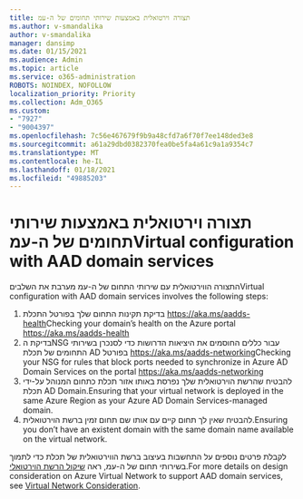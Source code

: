 ```yaml
---
title: תצורה וירטואלית באמצעות שירותי תחומים של ה-עמ
ms.author: v-smandalika
author: v-smandalika
manager: dansimp
ms.date: 01/15/2021
ms.audience: Admin
ms.topic: article
ms.service: o365-administration
ROBOTS: NOINDEX, NOFOLLOW
localization_priority: Priority
ms.collection: Adm_O365
ms.custom:
- "7927"
- "9004397"
ms.openlocfilehash: 7c56e467679f9b9a48cfd7a6f70f7ee148ded3e8
ms.sourcegitcommit: a61a29dbd0382370fea0be5fa4a61c9a1a9354c7
ms.translationtype: MT
ms.contentlocale: he-IL
ms.lasthandoff: 01/18/2021
ms.locfileid: "49885203"
---
```

# <a name="virtual-configuration-with-aad-domain-services"></a><span data-ttu-id="6ea78-102">תצורה וירטואלית באמצעות שירותי תחומים של ה-עמ</span><span class="sxs-lookup"><span data-stu-id="6ea78-102">Virtual configuration with AAD domain services</span></span>

<span data-ttu-id="6ea78-103">התצורה הווירטואלית עם שירותי התחום של ה-עמ מערבת את השלבים</span><span class="sxs-lookup"><span data-stu-id="6ea78-103">Virtual configuration with AAD domain services involves the following steps:</span></span> 

1. <span data-ttu-id="6ea78-104">בדיקת תקינות התחום שלך בפורטל התכלת https://aka.ms/aadds-health</span><span class="sxs-lookup"><span data-stu-id="6ea78-104">Checking your domain’s health on the Azure portal https://aka.ms/aadds-health</span></span>
2. <span data-ttu-id="6ea78-105">בדיקת הNSG עבור כללים החוסמים את היציאות הדרושות כדי לסנכרן בשירותי התחומים של תכלת AD בפורטל https://aka.ms/aadds-networking</span><span class="sxs-lookup"><span data-stu-id="6ea78-105">Checking your NSG for rules that block ports needed to synchronize in Azure AD Domain Services on the portal https://aka.ms/aadds-networking</span></span>
3. <span data-ttu-id="6ea78-106">להבטיח שהרשת הוירטואלית שלך נפרסת באותו אזור תכלת כתחום המנוהל על-ידי תכלת AD Domain.</span><span class="sxs-lookup"><span data-stu-id="6ea78-106">Ensuring that your virtual network is deployed in the same Azure Region as your Azure AD Domain Services-managed domain.</span></span>
4. <span data-ttu-id="6ea78-107">להבטיח שאין לך תחום קיים עם אותו שם תחום זמין ברשת הוירטואלית.</span><span class="sxs-lookup"><span data-stu-id="6ea78-107">Ensuring you don’t have an existent domain with the same domain name available on the virtual network.</span></span>

<span data-ttu-id="6ea78-108">לקבלת פרטים נוספים על התחשבות בעיצוב ברשת הווירטואלית של תכלת כדי לתמוך בשירותי תחום של ה-עמ, ראה [שיקול הרשת הוירטואלי](https://docs.microsoft.com/azure/active-directory-domain-services/network-considerations).</span><span class="sxs-lookup"><span data-stu-id="6ea78-108">For more details on design consideration on Azure Virtual Network to support AAD domain services, see [Virtual Network Consideration](https://docs.microsoft.com/azure/active-directory-domain-services/network-considerations).</span></span>

